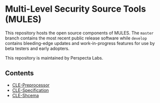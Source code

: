 # Multi-Level Security Source Tools (MULES)
This repository hosts the open source components of MULES. The `master` branch contains the most recent public release software while `develop` contains bleeding-edge updates and work-in-progress features for use by beta testers and early adopters.

This repository is maintained by Perspecta Labs.


## Contents
- [CLE-Preprocessor](cle-preprocessor/README.md)
- [CLE-Specification](cle-spec/README.md)
- [CLE-Shcema](cle-spec/schema/README.md)
